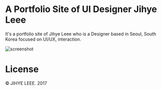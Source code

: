 # A Portfolio Site of UI Designer Jihye Leee

It's a portfolio site of Jihye Leee who is a Designer based in Seoul, South Korea focused on UI/UX, interaction.

![screenshot](http://i.imgur.com/FNbQWSv.png/)

# License

© JIHYE LEEE. 2017